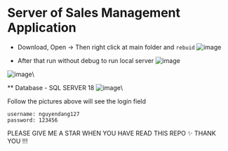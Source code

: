 # Server of Sales Management Application

- Download, Open -> Then right click at main folder and ```rebuid```
![image](https://user-images.githubusercontent.com/72656184/161431365-72997c60-ad6d-49e2-87fe-0dcf6a1235e2.png)

- After that run without debug to run local server ![image](https://user-images.githubusercontent.com/72656184/161429899-2e53d8ba-9d17-4edb-afb4-844e5ae3f5b3.png)

![image](https://user-images.githubusercontent.com/72656184/161429931-39a79c5b-4577-4b29-bac0-ee54dbdcf98b.png)\\

** Database - SQL SERVER 18
![image](https://user-images.githubusercontent.com/72656184/161478015-e8a13dc1-9961-42e7-bc16-a40cbeec6785.png)\\


Follow the pictures above will see the login field 
```
username: nguyendang127
password: 123456
```


PLEASE GIVE ME A STAR WHEN YOU HAVE READ THIS REPO ✨
THANK YOU !!!
